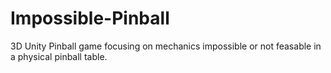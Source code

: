 # Impossible-Pinball
3D Unity Pinball game focusing on mechanics impossible or not feasable in a physical pinball table.

